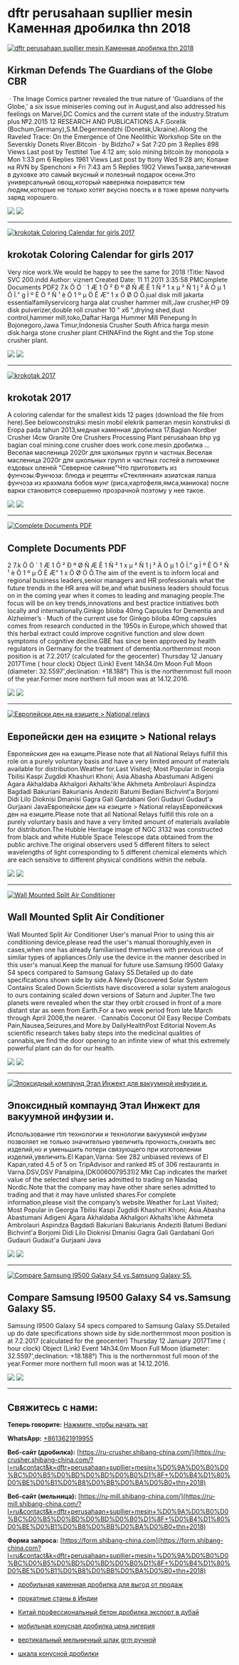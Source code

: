 # dftr perusahaan supllier mesin Каменная дробилка thn 2018

<a href="https://swt.shibang-china.com/?l=ru&img&k=dftr+perusahaan+supllier+mesin+%D0%9A%D0%B0%D0%BC%D0%B5%D0%BD%D0%BD%D0%B0%D1%8F+%D0%B4%D1%80%D0%BE%D0%B1%D0%B8%D0%BB%D0%BA%D0%B0+thn+2018" target="_blank">![dftr perusahaan supllier mesin Каменная дробилка thn 2018](http://static.shibang-china.com/all-800x300/1178.jpg)</a>

## Kirkman Defends The Guardians of the Globe CBR
&nbsp;&#0183;&#32;The Image Comics partner revealed the true nature of 'Guardians of the Globe,' a six issue miniseries coming out in August,and also addressed his feelings on Marvel,DC Comics and the current state of the industry.Stratum plus №2.2015 12 RESEARCH AND PUBLICATIONS A.F.Gorelik (Bochum,Germany),S.M.Degermendzhi (Donetsk,Ukraine).Along the Raveled Trace: On the Emergence of One Neolithic Workshop Site on the Severskiy Donets River.Bitcoin&nbsp;&#0183;&#32;by Bidzho7 &#187; Sat 7:20 pm 3 Replies 898 Views Last post by Testtitel Tue 4:12 am; solo mining bitcoin by monopola &#187; Mon 1:33 pm 6 Replies 1961 Views Last post by ttony Wed 9:28 am; Копане на RVN by Spenchoni &#187; Fri 7:43 am 5 Replies 1902 ViewsТыква,запеченная в духовке это самый вкусный и полезный подарок осени.Это универсальный овощ,который наверняка понравится тем людям,которые не только хотят вкусно поесть и в тоже время получить заряд хорошего.


<a href="https://whatsapp.shibangsoft.com/WhatsApp.php" target="_blank" title="WhatsApp">![](http://static.shibang-china.com/icon/whatsapp.png)</a> <a href="https://swt.shibang-china.com/?l=ru&icon&k=dftr+perusahaan+supllier+mesin+%D0%9A%D0%B0%D0%BC%D0%B5%D0%BD%D0%BD%D0%B0%D1%8F+%D0%B4%D1%80%D0%BE%D0%B1%D0%B8%D0%BB%D0%BA%D0%B0+thn+2018" target="_blank">![](http://static.shibang-china.com/icon/chat-ru.png)</a>

---

<a href="https://swt.shibang-china.com/?l=ru&img&k=dftr+perusahaan+supllier+mesin+%D0%9A%D0%B0%D0%BC%D0%B5%D0%BD%D0%BD%D0%B0%D1%8F+%D0%B4%D1%80%D0%BE%D0%B1%D0%B8%D0%BB%D0%BA%D0%B0+thn+2018" target="_blank">![krokotak Coloring Calendar for girls 2017](http://static.shibang-china.com/all-800x300/411.jpg)</a>

## krokotak Coloring Calendar for girls 2017
Very nice work.We would be happy to see the same for 2018 !Title: Navod SVC 200.indd Author: viznert Created Date: 11 11 2011 3:35:58 PMComplete Documents PDF2 7.k &#213; &#211; &#180; 1 &#198; 1 &#212; &#178; &#208; &#186; &#216; &#209; &#198; &#202; 1 &#209; &#178; 1 x &#181; &#178; &#209; 1 j &#178; &#196; &#211; &#181; 1 &#212; &#207;.” g &#207; &#186; &#202; &#214; &#178; &#209; &#185; &#232; &#213; 1 &#186; &#181; &#214; &#202; &#198;” 1 x &#214; &#216; &#211; &#213;.jual disk mill jakarta essentialfamilyservicorg harga alat crusher hammer mill,Jaw crusher,HP 09 disk pulverizer,double roll crusher 10 &quot; x6 &quot;,drying shed,dust control,hammer mill,toko,Daftar Harga Hummer Mill Penepung In Bojonegoro,Jawa Timur,Indonesia Crusher South Africa harga mesin disk.harga stone crusher plant CHINAFind the Right and the Top stone crusher plant.


<a href="https://whatsapp.shibangsoft.com/WhatsApp.php" target="_blank" title="WhatsApp">![](http://static.shibang-china.com/icon/whatsapp.png)</a> <a href="https://swt.shibang-china.com/?l=ru&icon&k=dftr+perusahaan+supllier+mesin+%D0%9A%D0%B0%D0%BC%D0%B5%D0%BD%D0%BD%D0%B0%D1%8F+%D0%B4%D1%80%D0%BE%D0%B1%D0%B8%D0%BB%D0%BA%D0%B0+thn+2018" target="_blank">![](http://static.shibang-china.com/icon/chat-ru.png)</a>

---

<a href="https://swt.shibang-china.com/?l=ru&img&k=dftr+perusahaan+supllier+mesin+%D0%9A%D0%B0%D0%BC%D0%B5%D0%BD%D0%BD%D0%B0%D1%8F+%D0%B4%D1%80%D0%BE%D0%B1%D0%B8%D0%BB%D0%BA%D0%B0+thn+2018" target="_blank">![krokotak 2017](http://static.shibang-china.com/all-800x300/1196.jpg)</a>

## krokotak 2017
A coloring calendar for the smallest kids 12 pages (download the file from here).See belowconstruksi mesin mobil elekrik pameran mesin konstruksi di Eropa pada tahun 2013,медная каменная дробилка 17.Bagian Nordber Crusher l4cw Granite Ore Crushers Processing Plant perusahaan bhp yg bagian coal mining.cone crusher does work.cone.mesin дробилка …Веселая масленица 2020г для школьных групп и частных.Веселая масленица 2020г для школьных групп и частных гостей в питомнике ездовых оленей &quot;Северное сияние&quot;Что приготовить из фунчозы.Фунчоза: блюда и рецепты &#171;Стеклянная&#187; азиатская лапша фунчоза из крахмала бобов мунг (риса,картофеля,ямса,маниока) после варки становится совершенно прозрачной поэтому у нее такое.


<a href="https://whatsapp.shibangsoft.com/WhatsApp.php" target="_blank" title="WhatsApp">![](http://static.shibang-china.com/icon/whatsapp.png)</a> <a href="https://swt.shibang-china.com/?l=ru&icon&k=dftr+perusahaan+supllier+mesin+%D0%9A%D0%B0%D0%BC%D0%B5%D0%BD%D0%BD%D0%B0%D1%8F+%D0%B4%D1%80%D0%BE%D0%B1%D0%B8%D0%BB%D0%BA%D0%B0+thn+2018" target="_blank">![](http://static.shibang-china.com/icon/chat-ru.png)</a>

---

<a href="https://swt.shibang-china.com/?l=ru&img&k=dftr+perusahaan+supllier+mesin+%D0%9A%D0%B0%D0%BC%D0%B5%D0%BD%D0%BD%D0%B0%D1%8F+%D0%B4%D1%80%D0%BE%D0%B1%D0%B8%D0%BB%D0%BA%D0%B0+thn+2018" target="_blank">![Complete Documents PDF](http://static.shibang-china.com/all-800x300/551.jpg)</a>

## Complete Documents PDF
2 7.k &#213; &#211; &#180; 1 &#198; 1 &#212; &#178; &#208; &#186; &#216; &#209; &#198; &#202; 1 &#209; &#178; 1 x &#181; &#178; &#209; 1 j &#178; &#196; &#211; &#181; 1 &#212; &#207;.” g &#207; &#186; &#202; &#214; &#178; &#209; &#185; &#232; &#213; 1 &#186; &#181; &#214; &#202; &#198;” 1 x &#214; &#216; &#211; &#213;.The aim of the event is to inform local and regional business leaders,senior managers and HR professionals what the future trends in the HR area will be,and what business leaders should focus on in the coming year when it comes to leading and managing people.The focus will be on key trends,innovations and best practice initiatives both locally and internationally.Ginkgo biloba 40mg Capsules for Dementia and Alzheimer’s&nbsp;&#0183;&#32;Much of the current use for Ginkgo biloba 40mg capsules comes from research conducted in the 1950s in Europe,which showed that this herbal extract could improve cognitive function and slow down symptoms of cognitive decline.GBE has since been approved by health regulators in Germany for the treatment of dementia.northernmost moon position is at 7.2.2017 (calculated for the geocenter) Thursday 12 January 2017Time ( hour clock) Object (Link) Event 14h34.0m Moon Full Moon (diameter: 32.5597',declination: +18.188&#176;) This is the northernmost full moon of the year.Former more northern full moon was at 14.12.2016.


<a href="https://whatsapp.shibangsoft.com/WhatsApp.php" target="_blank" title="WhatsApp">![](http://static.shibang-china.com/icon/whatsapp.png)</a> <a href="https://swt.shibang-china.com/?l=ru&icon&k=dftr+perusahaan+supllier+mesin+%D0%9A%D0%B0%D0%BC%D0%B5%D0%BD%D0%BD%D0%B0%D1%8F+%D0%B4%D1%80%D0%BE%D0%B1%D0%B8%D0%BB%D0%BA%D0%B0+thn+2018" target="_blank">![](http://static.shibang-china.com/icon/chat-ru.png)</a>

---

<a href="https://swt.shibang-china.com/?l=ru&img&k=dftr+perusahaan+supllier+mesin+%D0%9A%D0%B0%D0%BC%D0%B5%D0%BD%D0%BD%D0%B0%D1%8F+%D0%B4%D1%80%D0%BE%D0%B1%D0%B8%D0%BB%D0%BA%D0%B0+thn+2018" target="_blank">![Европейски ден на езиците &gt; National relays](http://static.shibang-china.com/all-800x300/477.jpg)</a>

## Европейски ден на езиците &gt; National relays
Европейския ден на езиците.Please note that all National Relays fulfill this role on a purely voluntary basis and have a very limited amount of materials available for distribution.Weather for.Last Visited; Most Popular in Georgia Tbilisi Kaspi Zugdidi Khashuri Khoni; Asia.Abasha Abastumani Adigeni Agara Akhaldaba Akhalgori Akhalts'ikhe Akhmeta Ambrolauri Aspindza Bagdadi Bakuriani Bakurianis Andeziti Batumi Bediani Bichvint'a Borjomi Didi Lilo Dioknisi Dmanisi Gagra Gali Gardabani Gori Gudauri Gudaut'a Gurjaani JavaЕвропейски ден на езиците &gt; National relaysЕвропейския ден на езиците.Please note that all National Relays fulfill this role on a purely voluntary basis and have a very limited amount of materials available for distribution.The Hubble Heritage image of NGC 3132 was constructed from black and white Hubble Space Telescope data obtained from the public archive.The original observers used 5 different filters to select wavelengths of light corresponding to 5 different chemical elements which are each sensitive to different physical conditions within the nebula.


<a href="https://whatsapp.shibangsoft.com/WhatsApp.php" target="_blank" title="WhatsApp">![](http://static.shibang-china.com/icon/whatsapp.png)</a> <a href="https://swt.shibang-china.com/?l=ru&icon&k=dftr+perusahaan+supllier+mesin+%D0%9A%D0%B0%D0%BC%D0%B5%D0%BD%D0%BD%D0%B0%D1%8F+%D0%B4%D1%80%D0%BE%D0%B1%D0%B8%D0%BB%D0%BA%D0%B0+thn+2018" target="_blank">![](http://static.shibang-china.com/icon/chat-ru.png)</a>

---

<a href="https://swt.shibang-china.com/?l=ru&img&k=dftr+perusahaan+supllier+mesin+%D0%9A%D0%B0%D0%BC%D0%B5%D0%BD%D0%BD%D0%B0%D1%8F+%D0%B4%D1%80%D0%BE%D0%B1%D0%B8%D0%BB%D0%BA%D0%B0+thn+2018" target="_blank">![Wall Mounted Split Air Conditioner](http://static.shibang-china.com/all-800x300/1273.jpg)</a>

## Wall Mounted Split Air Conditioner
Wall Mounted Split Air Conditioner User's manual Prior to using this air conditioning device,please read the user's manual thoroughly,even in cases,when one has already familiarised themselves with previous use of similar types of appliances.Only use the device in the manner described in this user's manual.Keep the manual for future use.Samsung I9500 Galaxy S4 specs compared to Samsung Galaxy S5.Detailed up do date specifications shown side by side.A Newly Discovered Solar System Contains Scaled Down.Scientists have discovered a solar system analogous to ours containing scaled down versions of Saturn and Jupiter.The two planets were revealed when the star they orbit crossed in front of a more distant star as seen from Earth.For a two week period from late March through April 2006,the nearer.&nbsp;&#0183;&#32;Cannabis Coconut Oil Easy Recipe Combats Pain,Nausea,Seizures,and More.by DailyHealthPost Editorial Novem.As scientific research takes baby steps into the medicinal qualities of cannabis,we find the door opening to an infinite view of what this extremely powerful plant can do for our health.


<a href="https://whatsapp.shibangsoft.com/WhatsApp.php" target="_blank" title="WhatsApp">![](http://static.shibang-china.com/icon/whatsapp.png)</a> <a href="https://swt.shibang-china.com/?l=ru&icon&k=dftr+perusahaan+supllier+mesin+%D0%9A%D0%B0%D0%BC%D0%B5%D0%BD%D0%BD%D0%B0%D1%8F+%D0%B4%D1%80%D0%BE%D0%B1%D0%B8%D0%BB%D0%BA%D0%B0+thn+2018" target="_blank">![](http://static.shibang-china.com/icon/chat-ru.png)</a>

---

<a href="https://swt.shibang-china.com/?l=ru&img&k=dftr+perusahaan+supllier+mesin+%D0%9A%D0%B0%D0%BC%D0%B5%D0%BD%D0%BD%D0%B0%D1%8F+%D0%B4%D1%80%D0%BE%D0%B1%D0%B8%D0%BB%D0%BA%D0%B0+thn+2018" target="_blank">![Эпоксидный компаунд Этал Инжект для вакуумной инфузии и.](http://static.shibang-china.com/all-800x300/525.jpg)</a>

## Эпоксидный компаунд Этал Инжект для вакуумной инфузии и.
Использование rtm технологии и технологии вакуумной инфузии позволяет не только значительно увеличить прочность,снизить вес изделий,но и уменьшить потери связующего при изготовлении изделий,увеличить.El Kapan,Varna: See 282 unbiased reviews of El Kapan,rated 4.5 of 5 on TripAdvisor and ranked #5 of 306 restaurants in Varna.DSV,DSV Panalpina,(DK0060079531)2 Mkt Cap indicates the market value of the selected share series admitted to trading on Nasdaq Nordic.Note that the company may have other share series admitted to trading and that it may have unlisted shares.For complete information,please visit the company’s website.Weather for.Last Visited; Most Popular in Georgia Tbilisi Kaspi Zugdidi Khashuri Khoni; Asia.Abasha Abastumani Adigeni Agara Akhaldaba Akhalgori Akhalts'ikhe Akhmeta Ambrolauri Aspindza Bagdadi Bakuriani Bakurianis Andeziti Batumi Bediani Bichvint'a Borjomi Didi Lilo Dioknisi Dmanisi Gagra Gali Gardabani Gori Gudauri Gudaut'a Gurjaani Java


<a href="https://whatsapp.shibangsoft.com/WhatsApp.php" target="_blank" title="WhatsApp">![](http://static.shibang-china.com/icon/whatsapp.png)</a> <a href="https://swt.shibang-china.com/?l=ru&icon&k=dftr+perusahaan+supllier+mesin+%D0%9A%D0%B0%D0%BC%D0%B5%D0%BD%D0%BD%D0%B0%D1%8F+%D0%B4%D1%80%D0%BE%D0%B1%D0%B8%D0%BB%D0%BA%D0%B0+thn+2018" target="_blank">![](http://static.shibang-china.com/icon/chat-ru.png)</a>

---

<a href="https://swt.shibang-china.com/?l=ru&img&k=dftr+perusahaan+supllier+mesin+%D0%9A%D0%B0%D0%BC%D0%B5%D0%BD%D0%BD%D0%B0%D1%8F+%D0%B4%D1%80%D0%BE%D0%B1%D0%B8%D0%BB%D0%BA%D0%B0+thn+2018" target="_blank">![Compare Samsung I9500 Galaxy S4 vs.Samsung Galaxy S5.](http://static.shibang-china.com/all-800x300/1120.jpg)</a>

## Compare Samsung I9500 Galaxy S4 vs.Samsung Galaxy S5.
Samsung I9500 Galaxy S4 specs compared to Samsung Galaxy S5.Detailed up do date specifications shown side by side.northernmost moon position is at 7.2.2017 (calculated for the geocenter) Thursday 12 January 2017Time ( hour clock) Object (Link) Event 14h34.0m Moon Full Moon (diameter: 32.5597',declination: +18.188&#176;) This is the northernmost full moon of the year.Former more northern full moon was at 14.12.2016.

<a href="https://whatsapp.shibangsoft.com/WhatsApp.php" target="_blank" title="WhatsApp">![](http://static.shibang-china.com/icon/whatsapp.png)</a> <a href="https://swt.shibang-china.com/?l=ru&icon&k=dftr+perusahaan+supllier+mesin+%D0%9A%D0%B0%D0%BC%D0%B5%D0%BD%D0%BD%D0%B0%D1%8F+%D0%B4%D1%80%D0%BE%D0%B1%D0%B8%D0%BB%D0%BA%D0%B0+thn+2018" target="_blank">![](http://static.shibang-china.com/icon/chat-ru.png)</a>

---
## Свяжитесь с нами:

**Теперь говорите:** [Нажмите, чтобы начать чат](https://swt.shibang-china.com?l=ru&contact&k=dftr+perusahaan+supllier+mesin+%D0%9A%D0%B0%D0%BC%D0%B5%D0%BD%D0%BD%D0%B0%D1%8F+%D0%B4%D1%80%D0%BE%D0%B1%D0%B8%D0%BB%D0%BA%D0%B0+thn+2018)

**WhatsApp:**  [+8613621919955](https://whatsapp.shibangsoft.com/WhatsApp.php)

**Веб-сайт (дробилка):** [https://ru-crusher.shibang-china.com/](https://ru-crusher.shibang-china.com/?l=ru&contact&k=dftr+perusahaan+supllier+mesin+%D0%9A%D0%B0%D0%BC%D0%B5%D0%BD%D0%BD%D0%B0%D1%8F+%D0%B4%D1%80%D0%BE%D0%B1%D0%B8%D0%BB%D0%BA%D0%B0+thn+2018)

**Веб-сайт (мельница):** [https://ru-mill.shibang-china.com/](https://ru-mill.shibang-china.com/?l=ru&contact&k=dftr+perusahaan+supllier+mesin+%D0%9A%D0%B0%D0%BC%D0%B5%D0%BD%D0%BD%D0%B0%D1%8F+%D0%B4%D1%80%D0%BE%D0%B1%D0%B8%D0%BB%D0%BA%D0%B0+thn+2018)

**Форма запроса:** [https://form.shibang-china.com](https://form.shibang-china.com?l=ru&contact&k=dftr+perusahaan+supllier+mesin+%D0%9A%D0%B0%D0%BC%D0%B5%D0%BD%D0%BD%D0%B0%D1%8F+%D0%B4%D1%80%D0%BE%D0%B1%D0%B8%D0%BB%D0%BA%D0%B0+thn+2018)

* [дробильная каменная дробилка для выгод от продаж](../131/%D0%B4%D1%80%D0%BE%D0%B1%D0%B8%D0%BB%D1%8C%D0%BD%D0%B0%D1%8F%20%D0%BA%D0%B0%D0%BC%D0%B5%D0%BD%D0%BD%D0%B0%D1%8F%20%D0%B4%D1%80%D0%BE%D0%B1%D0%B8%D0%BB%D0%BA%D0%B0%20%D0%B4%D0%BB%D1%8F%20%D0%B2%D1%8B%D0%B3%D0%BE%D0%B4%20%D0%BE%D1%82%20%D0%BF%D1%80%D0%BE%D0%B4%D0%B0%D0%B6.md)

* [прокатные станы в Индии](../134/%D0%BF%D1%80%D0%BE%D0%BA%D0%B0%D1%82%D0%BD%D1%8B%D0%B5%20%D1%81%D1%82%D0%B0%D0%BD%D1%8B%20%D0%B2%20%D0%98%D0%BD%D0%B4%D0%B8%D0%B8.md)

* [Китай профессиональный бетон дробилка экспорт в дубай](../133/%D0%9A%D0%B8%D1%82%D0%B0%D0%B9%20%D0%BF%D1%80%D0%BE%D1%84%D0%B5%D1%81%D1%81%D0%B8%D0%BE%D0%BD%D0%B0%D0%BB%D1%8C%D0%BD%D1%8B%D0%B9%20%D0%B1%D0%B5%D1%82%D0%BE%D0%BD%20%D0%B4%D1%80%D0%BE%D0%B1%D0%B8%D0%BB%D0%BA%D0%B0%20%D1%8D%D0%BA%D1%81%D0%BF%D0%BE%D1%80%D1%82%20%D0%B2%20%D0%B4%D1%83%D0%B1%D0%B0%D0%B9.md)

* [мобильная конусная дробилка цена нигерия](../134/%D0%BC%D0%BE%D0%B1%D0%B8%D0%BB%D1%8C%D0%BD%D0%B0%D1%8F%20%D0%BA%D0%BE%D0%BD%D1%83%D1%81%D0%BD%D0%B0%D1%8F%20%D0%B4%D1%80%D0%BE%D0%B1%D0%B8%D0%BB%D0%BA%D0%B0%20%D1%86%D0%B5%D0%BD%D0%B0%20%D0%BD%D0%B8%D0%B3%D0%B5%D1%80%D0%B8%D1%8F.md)

* [вертикальный мельничный шлак grm ручной](../134/%D0%B2%D0%B5%D1%80%D1%82%D0%B8%D0%BA%D0%B0%D0%BB%D1%8C%D0%BD%D1%8B%D0%B9%20%D0%BC%D0%B5%D0%BB%D1%8C%D0%BD%D0%B8%D1%87%D0%BD%D1%8B%D0%B9%20%D1%88%D0%BB%D0%B0%D0%BA%20grm%20%D1%80%D1%83%D1%87%D0%BD%D0%BE%D0%B9.md)

* [шкала конусной дробилки](../135/%D1%88%D0%BA%D0%B0%D0%BB%D0%B0%20%D0%BA%D0%BE%D0%BD%D1%83%D1%81%D0%BD%D0%BE%D0%B9%20%D0%B4%D1%80%D0%BE%D0%B1%D0%B8%D0%BB%D0%BA%D0%B8.md)